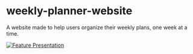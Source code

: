 # weekly-planner-website
A website made to help users organize their weekly plans, one week at a time.

[![Feature Presentation](https://img.youtube.com/vi/nGnqMqO00vI/0.jpg)](https://www.youtube.com/watch?v=nGnqMqO00vI)